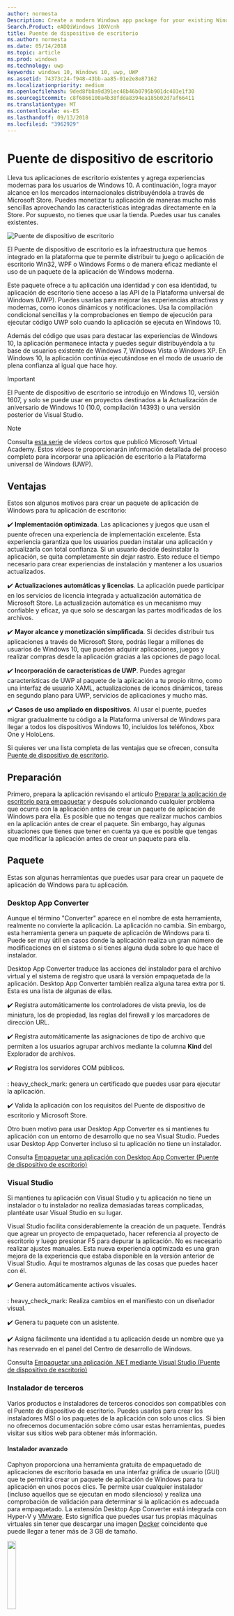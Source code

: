 ```yaml
---
author: normesta
Description: Create a modern Windows app package for your existing Windows Forms, WPF, or Win32 app or game. Add modern experiences for Windows 10 users and simplify deployment and monitization.
Search.Product: eADQiWindows 10XVcnh
title: Puente de dispositivo de escritorio
ms.author: normesta
ms.date: 05/14/2018
ms.topic: article
ms.prod: windows
ms.technology: uwp
keywords: windows 10, Windows 10, uwp, UWP
ms.assetid: 74373c24-f948-43bb-aa85-01e2e8e87162
ms.localizationpriority: medium
ms.openlocfilehash: 9ded8fb8a9d391ec48b46b0795b901dc403e1f30
ms.sourcegitcommit: c8f6866100a4b38fdda8394ea185b02d7af66411
ms.translationtype: MT
ms.contentlocale: es-ES
ms.lasthandoff: 09/13/2018
ms.locfileid: "3962929"
---
```

# <a name="desktop-bridge"></a>Puente de dispositivo de escritorio

Lleva tus aplicaciones de escritorio existentes y agrega experiencias modernas para los usuarios de Windows 10. A continuación, logra mayor alcance en los mercados internacionales distribuyéndola a través de Microsoft Store. Puedes monetizar tu aplicación de maneras mucho más sencillas aprovechando las características integradas directamente en la Store. Por supuesto, no tienes que usar la tienda. Puedes usar tus canales existentes.

![Puente de dispositivo de escritorio](images/desktop-to-uwp/desktop-bridge-4.png)

El Puente de dispositivo de escritorio es la infraestructura que hemos integrado en la plataforma que te permite distribuir tu juego o aplicación de escritorio Win32, WPF o Windows Forms o de manera eficaz mediante el uso de un paquete de la aplicación de Windows moderna.

Este paquete ofrece a tu aplicación una identidad y con esa identidad, tu aplicación de escritorio tiene acceso a las API de la Plataforma universal de Windows (UWP). Puedes usarlas para mejorar las experiencias atractivas y modernas, como iconos dinámicos y notificaciones.  Usa la compilación condicional sencillas y la comprobaciones en tiempo de ejecución para ejecutar código UWP solo cuando la aplicación se ejecuta en Windows 10.

Además del código que usas para destacar las experiencias de Windows 10, la aplicación permanece intacta y puedes seguir distribuyéndola a tu base de usuarios existente de Windows 7, Windows Vista o Windows XP. En Windows 10, la aplicación continúa ejecutándose en el modo de usuario de plena confianza al igual que hace hoy.

>[!IMPORTANT]
>El Puente de dispositivo de escritorio se introdujo en Windows 10, versión 1607, y solo se puede usar en proyectos destinados a la Actualización de aniversario de Windows 10 (10.0, compilación 14393) o una versión posterior de Visual Studio.

> [!NOTE]
> Consulta <a href="https://mva.microsoft.com/en-US/training-courses/developers-guide-to-the-desktop-bridge-17373?l=oZG0B1WhD_8406218965/">esta serie</a> de vídeos cortos que publicó Microsoft Virtual Academy. Estos vídeos te proporcionarán información detallada del proceso completo para incorporar una aplicación de escritorio a la Plataforma universal de Windows (UWP).

## <a name="benefits"></a>Ventajas

Estos son algunos motivos para crear un paquete de aplicación de Windows para tu aplicación de escritorio:

:heavy_check_mark: **Implementación optimizada**. Las aplicaciones y juegos que usan el puente ofrecen una experiencia de implementación excelente. Esta experiencia garantiza que los usuarios puedan instalar una aplicación y actualizarla con total confianza. Si un usuario decide desinstalar la aplicación, se quita completamente sin dejar rastro. Esto reduce el tiempo necesario para crear experiencias de instalación y mantener a los usuarios actualizados.

:heavy_check_mark: **Actualizaciones automáticas y licencias**. La aplicación puede participar en los servicios de licencia integrada y actualización automática de Microsoft Store. La actualización automática es un mecanismo muy confiable y eficaz, ya que solo se descargan las partes modificadas de los archivos.

:heavy_check_mark: **Mayor alcance y monetización simplificada**. Si decides distribuir tus aplicaciones a través de Microsoft Store, podrás llegar a millones de usuarios de Windows 10, que pueden adquirir aplicaciones, juegos y realizar compras desde la aplicación gracias a las opciones de pago local.

:heavy_check_mark: **Incorporación de características de UWP**.  Puedes agregar características de UWP al paquete de la aplicación a tu propio ritmo, como una interfaz de usuario XAML, actualizaciones de iconos dinámicos, tareas en segundo plano para UWP, servicios de aplicaciones y mucho más.

:heavy_check_mark: **Casos de uso ampliado en dispositivos**. Al usar el puente, puedes migrar gradualmente tu código a la Plataforma universal de Windows para llegar a todos los dispositivos Windows 10, incluidos los teléfonos, Xbox One y HoloLens.

Si quieres ver una lista completa de las ventajas que se ofrecen, consulta [Puente de dispositivo de escritorio](https://developer.microsoft.com/windows/bridges/desktop).

## <a name="prepare"></a>Preparación

Primero, prepara la aplicación revisando el artículo [Preparar la aplicación de escritorio para empaquetar](desktop-to-uwp-prepare.md) y después solucionando cualquier problema que ocurra con la aplicación antes de crear un paquete de aplicación de Windows para ella. Es posible que no tengas que realizar muchos cambios en la aplicación antes de crear el paquete. Sin embargo, hay algunas situaciones que tienes que tener en cuenta ya que es posible que tengas que modificar la aplicación antes de crear un paquete para ella.

<a id="convert" />

## <a name="package"></a>Paquete

Estas son algunas herramientas que puedes usar para crear un paquete de aplicación de Windows para tu aplicación.

### <a name="desktop-app-converter"></a>Desktop App Converter

Aunque el término "Converter" aparece en el nombre de esta herramienta, realmente no convierte la aplicación. La aplicación no cambia. Sin embargo, esta herramienta genera un paquete de aplicación de Windows para ti. Puede ser muy útil en casos donde la aplicación realiza un gran número de modificaciones en el sistema o si tienes alguna duda sobre lo que hace el instalador.

Desktop App Converter traduce las acciones del instalador para el archivo virtual y el sistema de registro que usará la versión empaquetada de la aplicación. Desktop App Converter también realiza alguna tarea extra por ti. Esta es una lista de algunas de ellas.

:heavy_check_mark: Registra automáticamente los controladores de vista previa, los de miniatura, los de propiedad, las reglas del firewall y los marcadores de dirección URL.

:heavy_check_mark: Registra automáticamente las asignaciones de tipo de archivo que permiten a los usuarios agrupar archivos mediante la columna **Kind** del Explorador de archivos.

:heavy_check_mark: Registra los servidores COM públicos.

: heavy_check_mark: genera un certificado que puedes usar para ejecutar la aplicación.

:heavy_check_mark: Valida la aplicación con los requisitos del Puente de dispositivo de escritorio y Microsoft Store.

Otro buen motivo para usar Desktop App Converter es si mantienes tu aplicación con un entorno de desarrollo que no sea Visual Studio. Puedes usar Desktop App Converter incluso si tu aplicación no tiene un instalador.

Consulta [Empaquetar una aplicación con Desktop App Converter (Puente de dispositivo de escritorio)](desktop-to-uwp-run-desktop-app-converter.md)

### <a name="visual-studio"></a>Visual Studio

Si mantienes tu aplicación con Visual Studio y tu aplicación no tiene un instalador o tu instalador no realiza demasiadas tareas complicadas, plantéate usar Visual Studio en su lugar.

Visual Studio facilita considerablemente la creación de un paquete. Tendrás que agrear un proyecto de empaquetado, hacer referencia al proyecto de escritorio y luego presionar F5 para depurar la aplicación. No es necesario realizar ajustes manuales. Esta nueva experiencia optimizada es una gran mejora de la experiencia que estaba disponible en la versión anterior de Visual Studio. Aquí te mostramos algunas de las cosas que puedes hacer con él.

:heavy_check_mark: Genera automáticamente activos visuales.

: heavy_check_mark: Realiza cambios en el manifiesto con un diseñador visual.

:heavy_check_mark: Genera tu paquete con un asistente.

:heavy_check_mark: Asigna fácilmente una identidad a tu aplicación desde un nombre que ya has reservado en el panel del Centro de desarrollo de Windows.

Consulta [Empaquetar una aplicación .NET mediante Visual Studio (Puente de dispositivo de escritorio)](desktop-to-uwp-packaging-dot-net.md)

### <a name="third-party-installer"></a>Instalador de terceros

 Varios productos e instaladores de terceros conocidos son compatibles con el Puente de dispositivo de escritorio. Puedes usarlos para crear los instaladores MSI o los paquetes de la aplicación con solo unos clics. Si bien no ofrecemos documentación sobre cómo usar estas herramientas, puedes visitar sus sitios web para obtener más información.

#### <a name="advanced-installer"></a>Instalador avanzado

Caphyon proporciona una herramienta gratuita de empaquetado de aplicaciones de escritorio basada en una interfaz gráfica de usuario (GUI) que te permitirá crear un paquete de aplicación de Windows para tu aplicación en unos pocos clics. Te permite usar cualquier instalador (incluso aquellos que se ejecutan en modo silencioso) y realiza una comprobación de validación para determinar si la aplicación es adecuada para empaquetado.
La extensión Desktop App Converter está integrada con Hyper-V y [VMware](http://www.vmware.com/). Esto significa que puedes usar tus propias máquinas virtuales sin tener que descargar una imagen [Docker](https://docs.docker.com/) coincidente que puede llegar a tener más de 3 GB de tamaño.

<img width="20%" src="images/desktop-to-uwp/Advanced_Installer_Vertical.png">

Puedes usar el [Instalador avanzado](http://www.advancedinstaller.com/) para generar MSI y [paquetes de aplicación de Windows](http://www.advancedinstaller.com/uwp-app-package.html) a partir de proyectos existentes. De igual manera, también puedes usar el Instalador avanzado para importar los paquetes de aplicación de Windows que hayas creado mediante Microsoft Desktop App Converter. Una vez importados, puedes mantenerlos mediante herramientas visuales diseñadas específicamente para aplicaciones para UWP.

Del mismo modo, el Instalador avanzado también te proporciona una extensión de Visual Studio 2017 y 2015 que puedes usar para [compilar y depurar aplicaciones de Puente de dispositivo de escritorio](http://www.advancedinstaller.com/debug-desktop-bridge-apps.html).

Consulta este [vídeo](https://www.youtube.com/watch?v=cmLKgn04Vfg&feature=youtu.be) para ver una introducción rápida.

> [!TIP]
> Asegúrate de echar un vistazo a la edición publicada recientemente [Edición exprés para instaladores avanzados](https://www.advancedinstaller.com/express-edition.html).

#### <a name="cloudhouse-compatibility-containers"></a>Contenedores de compatibilidad con Cloudhouse

Para los clientes empresariales que tienen aplicaciones de línea de negocio que son incompatibles con Windows 10 y Windows 10S, los contenedores de compatibilidad de Cloudhouse permiten que las aplicaciones de Windows XP y Windows 7 se ejecuten en Windows 10 y los conviertan para ejecutarse en la Plataforma universal de Windows (UWP) para entregarse a través de Microsoft Store para Empresas o Microsoft Intune sin cambiar el código fuente. Regístrate para obtener una [Evaluación gratuita](http://www.cloudhouse.com/free-trial).

<img width="20%" src="images/desktop-to-uwp/cloudhouse-container-logo.png">

Cloudhouse proporciona un empaquetador automático de línea de empaquetado de aplicaciones empresariales en [Contenedores de compatibilidad](https://docs.cloudhouse.com/37613-overview/266723-compatibility-containers-for-applications) en el sistema operativo en el que las aplicaciones se ejecutan hoy en día (por ejemplo, Windows XP) y [prepararlo para la conversión](https://docs.cloudhouse.com/37613-overview/266725-compatibility-containers-for-desktop-bridge?from_search=17883905) a UWP. El contenedor se convierte luego en el nuevo paquete de aplicación de Windows mediante su integración con la herramienta Desktop App Converter de Microsoft.

El empaquetador automático usa instalar y capturar y el análisis en tiempo de ejecución para crear un contenedor para la aplicación que incluye los archivos, el registro, los tiempos de ejecución y las dependencias de la aplicación, así como el motor de redireccionamiento y compatibilidad que permite que la aplicación se ejecute en Windows 10. El contenedor proporciona el aislamiento de la aplicación y su tiempos de ejecución, para que no afecten ni entren en conflicto con otras aplicaciones que se ejecutan en el dispositivo del usuario.

Obtén más información sobre cómo puedes ofrecer aplicaciones empresariales a través de Microsoft Store para Empresas en nuestro [blog de lanzamientos](http://www.cloudhouse.com/resources/release-solution-to-get-any-line-of-business-app-to-uwp).

#### <a name="firegiant"></a>FireGiant

La [extensión FireGiant Appx](https://www.firegiant.com/products/wix-expansion-pack/appx) te permite crear paquetes MSI y paquetes de aplicaciones de Windows al mismo tiempo desde el mismo código fuente de WiX. Cada vez que compiles, puedes elegir el Puente de dispositivo de escritorio en Windows 10 con un paquete de aplicación de Windows y las versiones anteriores de Windows con MSI.

<img width="20%" src="images/desktop-to-uwp/FG3rdPartyLogo.png">

La extensión FireGiant Appx usa el análisis estático y la emulación inteligente de tus proyectos WiX para crear paquetes de aplicación de Windows sin la sobrecarga de tiempo de ejecución y espacio en disco de contenedores o máquinas virtuales.

Como la extensión FireGiant Appx no convierte el instalador ejecutándolo, puede mantener el instalador WiX sin necesidad de convertirlo repetidamente a paquetes de aplicación de Windows. Todos los usuarios de diferentes versiones de Windows obtienen las mejoras más recientes y no tienes que preocuparte de que los paquetes de aplicación de MSI y Windows no se sincronicen.

Echa un vistazo a este [vídeo](https://www.youtube.com/watch?v=AFBpdBiAYQE) para ver cómo, en un par de líneas de código, Rob Mensching, el director general de FireGiant crea una versión de Appx (paquete de la aplicación de Windows) de la popular herramienta de compresión 7-Zip de código abierto y cómo mejora, a continuación, tanto la aplicación de Windows como los paquetes MSI con cambios en el mismo código fuente de WiX.

#### <a name="installaware"></a>InstallAware

Install**Aware**, con un [registro de seguimiento](https://www.installaware.com/press-room.htm) de innovaciones rápidamente compatibles de Microsoft, compilaciones [paquetes de aplicaciones Windows (Puente de dispositivo de escritorio)](https://www.installaware.com/appx-builder.htm), App-V (virtualización de aplicaciones), MSI (Windows Installer) y paquetes EXE (código nativo) desde un único origen.

<img width="20%" src="images/desktop-to-uwp/installaware.png">

Install**Aware** proporciona extensiones de Install**Aware** gratuitas para las versiones 2012-2017 de Visual Studio. Puedes usarlas para crear paquetes de aplicaciones de Windows con un solo clic directamente desde la [barra de herramientas de Visual Studio](https://www.installaware.com/visual-studio-installer-2015.htm).

También puedes importar cualquier instalación, incluso si no tienes el código fuente para ella, usando Package**Aware** (capturas de instalación sin instantáneas), o el Asistente para importación de base de datos (para todos los instaladores de MSI y módulos de combinación MSM). Puedes usar [herramientas de la interfaz gráfica de usuario](https://www.installaware.com/scripting-two-way-integrated-ide.htm) para mantener y mejorar las importaciones, visualmente o mediante la creación de scripts.

Las [opciones de creación de APPX avanzadas](https://www.installaware.com/mhtml5/desktop/appx.htm) te ayudan a tener como objetivo los envíos de Microsoft Store o a producir binarios del paquete de aplicación de Windows con firma para la distribución de transferencia local a los usuarios finales. Incluso puedes compilar paquetes de **WSA**(Windows Server Applications) Installer destinados a las implementaciones en **Nano servidor**, todo ello desde un único origen y con compatibilidad completa con la [automatización de la línea de comandos](https://www.installaware.com/scripting-automation-interface.htm), además de una GUI.

Install**Aware** también [creó en código abierto](https://www.installaware.com/gnu.asp) una **biblioteca de generadores de APPX**, junto con un applet de línea de comandos de ejemplo, bajo la licencia de GNU Affero GPL. Se diseñaron para usarse con plataformas de código abierto como WiX.

#### <a name="installshield"></a>InstallShield

InstallShield proporciona una solución única para desarrollar instaladores MSI y EXE, crear paquetes de Plataforma universal de Windows y aplicación de Windows Server (WSA), y virtualizar aplicaciones con un mínimo de scripting, codificación y rediseño.

<img width="20%" src="images/desktop-to-uwp/InstallShield-logo.jpg">

Examina tu proyecto de InstallShield en cuestión de segundos para ahorrar horas de trabajo de investigación identificando automáticamente los posibles problemas de compatibilidad entre tu aplicación y los paquetes de UWP y WSA.

Prepárate para Microsoft Store y simplifica la experiencia de instalación del software en Windows 10 creando paquetes de aplicación para UWP desde tus proyectos de InstallShield existentes. Compila paquetes tanto de Windows Installer como de aplicación de UWP para admitir los escenarios de implementación que desee de los clientes. Admite implementaciones de Nano Server y Windows Server 2016 compilando paquetes de WSA desde tus proyectos existentes de InstallShield.

Desarrolla tu instalación en módulos para facilitar la implementación y el mantenimiento y, a continuación, combina los componentes y las dependencias en el tiempo de compilación en un único paquete de aplicación para UWP para Microsoft Store. Para la distribución directa fuera de la tienda, agrupa los paquetes de aplicación para UWP y otras dependencias junto con un programa de instalación de la interfaz de usuario Suite o avanzado.

Más información en este [libro electrónico](https://na01.safelinks.protection.outlook.com/?url=https%3A%2F%2Fresources.flexerasoftware.com%2Fweb%2Fpdf%2FeBook-IS-Your-Fast-Track-to-Profit.pdf&data=02%7C01%7Cnormesta%40microsoft.com%7C86b9a00bc8e345c2ac6208d4ba464802%7C72f988bf86f141af91ab2d7cd011db47%7C1%7C1%7C636338258409706554&sdata=IAYNp9nFc8B5ayxwrs%2FQTWowUmOda6p%2Fn%2BjdHea257M%3D&reserved=0).

#### <a name="pace-suite"></a>PACE Suite

[PACE Suite](https://pacesuite.com/) es una herramienta de empaquetado de aplicaciones que puedes usar para llevar tus aplicaciones de escritorio a la Plataforma universal de Windows.

<img width="20%" src="images/desktop-to-uwp/PACE.png">

Con PACE Suite, no necesitas preparar entornos de empaquetado especiales ni instalar componentes de Windows SDK adicionales. PACE Suite puede crear paquetes de aplicación de Windows de forma independiente en tu entorno de empaquetado estándar en Windows 10 o Windows Server 2016. Echa un vistazo a este [ejemplo ilustrado](https://pacesuite.com/convert-exe-to-appx/) para descubrir cómo PACE Suite realiza el empaquetado de un instalador en un paquete de aplicación de Windows.

Además de crear paquetes de aplicación de Windows, también puedes usar PACE Suite para crear paquetes de Windows Installer (MSI), revisiones (MSP), transformaciones (MST) y paquetes App-V. En cuanto a la creación de MSI, PACE Suite ayuda con la administración de actualizaciones, la configuración de permisos, acciones personalizadas, scripts y otros. También puedes publicar tus aplicaciones directamente en System Center Configuration Manager.

Para revisar todas las funcionalidades del empaquetado de aplicaciones, consulta [Características de PACE Suite](https://pacesuite.com/features/).

#### <a name="rad-studio"></a>RAD Studio

Consulta [RAD Studio de Embarcadero](https://www.embarcadero.com/products/rad-studio/windows-10-store-desktop-bridge)

#### <a name="raypack-studio"></a>RayPack Studio

La solución de empaquetado de Raynet, [RayPack Studio](https://raynet.de/Raynet-Products/RayPackStudio), es compatible con el Puente de dispositivo de escritorio como uno de los posibles resultados de marco de conversión y reempaquetado eficiente y fácil de configurar.

<img width="20%" src="images/desktop-to-uwp/RaynetLogo_v3.png">

Pueden usarse entornos virtuales existentes (Estación de trabajo VMware, Hyper-V) para realizar conversiones automatizadas/en bloque sin configuración de entorno prolongada. Un componente del estudio ([RayQC avanzada](https://raynet.de/Raynet-Products/RayQCad)) es capaz de realizar pruebas de filtrado y compatibilidad de conversión previa para comprobar el software que sea apto para la conversión. Además, los usuarios ya pueden realizar comprobaciones amplias de colisión y compatibilidad con distintas ediciones de Windows 10, incluyendo las actualizaciones de aniversario y Creators.

Además de para la creación de paquetes de software para formato APPX/UWP de Windows 10, RayPack Studio también puede usarse para crear paquetes clásicos de Windows Installer (MSI), revisiones (MSP), transformaciones (MST) y paquetes App-V. Además, esta solución incluye un conjunto de productos y componentes de software para paquetes de software de empresa profesional. Además de los paquetes de software y la virtualización, RayPack Studio considera todas las tareas relacionadas con el empaquetado: comprobaciones de conflictos y compatibilidad de aplicaciones y paquetes de software ([RayQC avanzada](https://raynet.de/Raynet-Products/RayQCad)), evaluación de software ([RayEval](https://raynet.de/Raynet-Products/RayEval)) y control de calidad ([RayQC](https://raynet.de/Raynet-Products/RayQC)).

Combinado con [RayFlow](https://raynet.de/Raynet-Products/RayFlow), el sistema de flujo de trabajo de empresa de Raynet, los usuarios pueden trabajar de forma eficaz en el software a lo largo de todo el ciclo de vida de la aplicación de empresa, desde los pedidos de paquetes y pasando por la evaluación, el análisis, el empaquetado, el aseguramiento de calidad, las pruebas de aceptación de usuario y la implementación. Todos los paquetes y formatos pueden almacenarse e implementarse directamente en SCCM u otras soluciones. El proceso de ciclo de vida de toda la aplicación lo sigue y administra RayFlow. Además, se pueden integrar sistemas de cualquier orden, como ServiceNow. Raynet crea fábricas de empaquetado de software en todo el mundo, con sus herramientas para los proveedores de servicios.

Convéncete tú mismo y consigue la [licencia de prueba gratuita](https://raynet.de/contact?init=license) de RayPack Studio y RayFlow de Raynet . Para obtener más información visita [www.raynet.de](https://raynet.de/home).

**Vínculos relacionados**:

* Raynet: [https://raynet.de/home](https://raynet.de/home)
* RayPack Studio: [https://raynet.de/Raynet-Products/RayPackStudio](https://raynet.de/Raynet-Products/RayPackStudio)
* RayFlow: [https://raynet.de/Raynet-Products/RayFlow](https://raynet.de/Raynet-Products/RayFlow)
* RayEval: [https://raynet.de/Raynet-Products/RayEval](https://raynet.de/Raynet-Products/RayEval)
* RayQC: [https://raynet.de/Raynet-Products/RayQC](https://raynet.de/Raynet-Products/RayQC)
* RayQC Advanced: [https://raynet.de/Raynet-Products/RayQCad](https://raynet.de/Raynet-Products/RayQCad)
* Licencia de prueba gratuita: [https://raynet.de/contact?init=license](https://raynet.de/contact?init=license)

### <a name="manual-packaging"></a>Empaquetado manual

Como la última opción, puedes convertir tu aplicación sin usar alguna de estas herramientas. Si quieres conocer al detalle la conversión, puedes crear un archivo de manifiesto y ejecutar la herramienta **MakeAppx.exe** para crear el paquete de aplicación de Windows.

Consulta [Empaquetar una aplicación de forma manual (Puente de dispositivo de escritorio)](desktop-to-uwp-manual-conversion.md)

## <a name="integrate"></a>Integración

Si la aplicación se debe integrar con el sistema (por ejemplo, establecer reglas de firewall), describe estas cuestiones en el manifiesto de paquete de la aplicación y el sistema hará el resto. Para la mayoría de estas tareas, no tendrás que escribir nada de código. Con un poco de XML en el manifiesto, puedes hacer varias cosas; por ejemplo, puedes iniciar un proceso cuando el usuario inicie sesión, integrar la aplicación en el Explorador de archivos y agregarla a una lista de los destinos de impresión que aparecen en otras aplicaciones.

Consulta [Integrar la aplicación con Windows 10 (Puente de dispositivo de escritorio de Windows)](desktop-to-uwp-extensions.md).

## <a name="enhance"></a>Mejora

Una vez empaquetada la aplicación, puedes agregarle características tales como iconos dinámicos y notificaciones de inserción. Algunas de estas funcionalidades pueden mejorar considerablemente el nivel de interacción con la aplicación y no te costará nada agregarlas. Recuerda que algunas mejoras requieren un poco más código.

Consulta [Mejorar tu aplicación de escritorio para Windows 10](desktop-to-uwp-enhance.md).

## <a name="extend"></a>Ampliación

Algunas experiencias de Windows 10 (por ejemplo, una página de interfaz de usuario habilitada para entrada táctil) deben ejecutarse dentro de un contenedor de aplicación moderna. En general, primero debes determinar si puedes agregar tu experiencia [mejorando](desktop-to-uwp-enhance.md) la aplicación de escritorio existente con las API de UWP. Si tienes que usar un componente de UWP para lograr la experiencia, puedes agregar un proyecto de UWP a la solución y usar los servicios de aplicaciones para comunicarse entre tu aplicación de escritorio y el componente de UWP.

Consulta [Ampliar tu aplicación de escritorio con componentes de UWP modernos](desktop-to-uwp-extend.md).

## <a name="migrate"></a>Migración

Aunque no hay ninguna herramienta que pueda convertir una aplicación de escritorio en una aplicación para UWP, puedes reutilizar gran parte de tu código existente, lo que disminuirá el coste de la creación de uno. Puedes hacerlo moviendo tanta lógica de negocios como puedas en las bibliotecas .NET Standard 2.0.

El estándar de .NET 2.0 incluye un gran aumento en el número de las API de .NET junto con una corrección de compatibilidad para tus paquetes NuGet favoritos y las bibliotecas de terceros.

Mueve el código a las bibliotecas de .NET Standard y, a continuación, crea una app de la Plataforma universal de Windows (UWP) para tener acceso a todos los dispositivos de Windows 10.

Consulta [Compartir código entre una aplicación de escritorio y una aplicación para UWP](desktop-to-uwp-migrate.md)


## <a name="test"></a>Prueba

Para probar la aplicación en una configuración realista mientras la preparas para su distribución, lo mejor es firmar la aplicación e instalarla. Consulta [Probar la aplicación](https://docs.microsoft.com/en-us/windows/uwp/porting/desktop-to-uwp-debug#test-your-app).

>[!IMPORTANT]
> Si tienes previsto publicar la aplicación en Microsoft Store, debes asegurarte de que tu aplicación funciona correctamente en dispositivos que ejecuten Windows 10en modo S. Este es un requisito de store. Consulta [Probar la aplicación de Windows para Windows 10 en modo S](desktop-to-uwp-test-windows-s.md).

## <a name="validate"></a>Validación

Para que la aplicación tenga posibilidades de publicarse en Microsoft Store u obtener la [certificación de Windows](http://go.microsoft.com/fwlink/p/?LinkID=309666), debes validarla y probarla localmente antes de enviarla para su certificación.

Si estás usando DAC para empaquetar la aplicación, puedes usar la nueva marca ``-Verify`` para validar el paquete con los requisitos del Puente de dispositivo de escritorio y la Store. Consulta [Empaquetar una aplicación, firmarla y prepararla para su envío a la Store](desktop-to-uwp-run-desktop-app-converter.md#optional-parameters).

Si usas Visual Studio, puedes validar la aplicación desde el asistente **Crear paquetes de aplicaciones**. Consulta [Crear un archivo de carga del paquete de aplicación](../packaging/packaging-uwp-apps.md#create-an-app-package-upload-file).

Para ejecutar la herramienta manualmente, consulta [Kit para la certificación de aplicaciones en Windows](../debug-test-perf/windows-app-certification-kit.md).

Para revisar la lista de pruebas que usa la certificación de aplicaciones de Windows para validar la aplicación, consulta [Windows Desktop Bridge app tests (Pruebas de la aplicación del puente de dispositivo escritorio de Windows)](../debug-test-perf/windows-desktop-bridge-app-tests.md).

## <a name="distribute"></a>Distribución

Puedes distribuir la aplicación publicándola en Microsoft Store o mediante la instalación de prueba en otros sistemas.

Consulta [Distribuir una aplicación de escritorio empaquetada (Puente de dispositivo de escritorio)](desktop-to-uwp-distribute.md).

## <a name="support-and-feedback"></a>Soporte técnico y comentarios

**Encuentra respuestas a tus preguntas**

¿Tienes alguna pregunta? Pregúntanos en Stack Overflow. Nuestro equipo supervisa estas [etiquetas](http://stackoverflow.com/questions/tagged/project-centennial+or+desktop-bridge). También puedes preguntarnos [aquí](https://social.msdn.microsoft.com/Forums/en-US/home?filter=alltypes&sort=relevancedesc&searchTerm=%5BDesktop%20Converter%5D).

**Enviar comentarios o realizar sugerencias acerca de las características**

Consulta [UserVoice](https://wpdev.uservoice.com/forums/110705-universal-windows-platform/category/161895-desktop-bridge-centennial).

## <a name="in-this-section"></a>En esta sección

| Tema | Descripción |
|-------|-------------|
| [Preparación para empaquetar una aplicación](desktop-to-uwp-prepare.md) | Proporciona una lista de los elementos que hay que revisar antes de empaquetar la aplicación de escritorio. |
| [Empaquetar una aplicación con Desktop App Converter (Puente de dispositivo de escritorio)](desktop-to-uwp-run-desktop-app-converter.md) | Muestra cómo ejecutar Desktop App Converter. |
| [Empaquetar una aplicación de forma manual (Puente de dispositivo de escritorio)](desktop-to-uwp-manual-conversion.md) | Aprende a crear un paquete de la aplicación y un manifiesto manualmente. |
| [Empaquetar una aplicación .NET mediante Visual Studio (Puente de dispositivo de escritorio)](desktop-to-uwp-packaging-dot-net.md)| Muestra cómo empaquetar la aplicación de escritorio con Visual Studio. |
| [Integrar la aplicación con Windows 10 (Puente de dispositivo de escritorio)](desktop-to-uwp-extensions.md) | Integra la aplicación con Windows 10 mediante el uso de las tareas con descripciones en el archivo de manifiesto del paquete de tu proyecto de empaquetado. |
| [Mejorar tu aplicación de escritorio para Windows 10](desktop-to-uwp-enhance.md)| Usa las API de UWP para agregar modernas experiencias que destacan para los usuarios de Windows 10. |
| [API de UWP disponibles para una aplicación de escritorio empaquetada (Puente de dispositivo de escritorio)](desktop-to-uwp-supported-api.md) | Consulta qué API de UWP puedes usar en la aplicación de escritorio empaquetada. |
| [Ampliar tu aplicación de escritorio con componentes de UWP modernos](desktop-to-uwp-extend.md)| Agrega experiencias avanzadas que deben ejecutarse dentro de un contenedor de aplicación para UWP. Conecta tu aplicación de escritorio con el proceso de UWP mediante servicios de aplicación.|
| [Ejecutar, depurar y probar una aplicación de escritorio empaquetada (Puente de dispositivo de escritorio)](desktop-to-uwp-debug.md) | Explica las opciones para depurar la aplicación empaquetada. |
| [Distribuir una aplicación de escritorio empaquetada (Puente de dispositivo de escritorio)](desktop-to-uwp-distribute.md) | Consulta cómo distribuir la aplicación convertida a los usuarios.  |
| [Segundo plano del Puente de dispositivo de escritorio (Puente de dispositivo de escritorio)](desktop-to-uwp-behind-the-scenes.md) | Realiza un análisis más profundo sobre cómo funciona el Puente de dispositivo de escritorio en modo no visible. |
| [Problemas conocidos (Puente de dispositivo de escritorio)](desktop-to-uwp-known-issues.md) | Enumera los problemas conocidos del Puente de dispositivo de escritorio. |
| [Muestras de código del Puente de dispositivo de escritorio](https://github.com/Microsoft/DesktopBridgeToUWP-Samples) | Ejemplos de código en GitHub que muestran las características de las aplicaciones convertidas. |
